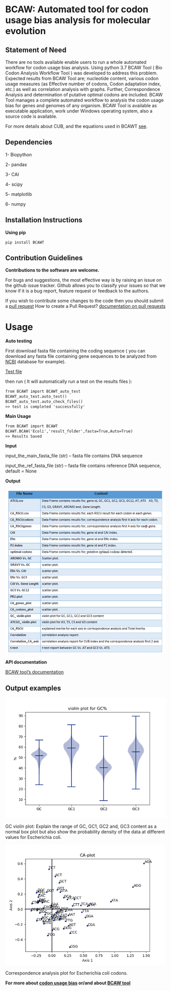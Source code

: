 # BCAW: Automated tool for codon usage bias analysis for molecular evolution

## Statement of Need

There are no tools available enable users to run a whole automated workflow for codon usage bias analysis. Using python 3.7 BCAW Tool ( Bio Codon Analysis Workflow Tool ) was developed to address this problem.
Expected results from BCAW Tool are; nucleotide content, various codon usage measures (as Effective number of codons, Codon adaptation index, etc.) as well as correlation analysis with graphs. Further, Correspondence Analysis and determination of putative optimal codons are included.
BCAW Tool manages a complete automated workflow to analysis the codon usage bias for genes and genomes of any organism. BCAW Tool is available as executable application, work under Windows operating system, also a source code is available.

For more details about CUB, and the equations used in BCAWT [see](https://github.com/AliYoussef96/BCAW-Tool/blob/master/Introduction%20to%20codon%20usage%20bias.pdf).


## Dependencies

1- Biopython

2- pandas

3- CAI

4- scipy

5- matplotlib

6- numpy

## Installation Instructions


**Using pip**

```
pip install BCAWT
```

## Contribution Guidelines

**Contributions to the software are welcome.**

For bugs and suggestions, the most effective way is by raising an issue on the github issue tracker. 
Github allows you to classify your issues so that we know if it is a bug report, feature request or feedback to the authors.

If you wish to contribute some changes to the code then you should submit a [pull request](https://github.com/AliYoussef96/BCAW-Tool/pulls)
How to create a Pull Request? [documentation on pull requests](https://help.github.com/en/articles/about-pull-requests)

Usage
=====

**Auto testing**

First download fasta file containing the coding sequence ( you can download any fasta file containing gene sequences to be analyzed from [NCBI](https://www.ncbi.nlm.nih.gov/) database for example).

[Test file](https://github.com/AliYoussef96/BCAWTool/blob/master/Ecoli.fasta)

then run ( It will automatically run a test on the results files ):

```
from BCAWT import BCAWT_auto_test
BCAWT_auto_test.auto_test()
BCAWT_auto_test.auto_check_files()
>> test is completed 'successfully'
```

**Main Usage**

```
from BCAWT import BCAWT
BCAWT.BCAW('Ecoli','result_folder',fasta=True,Auto=True)
>> Results Saved
```
**Input**

input_the_main_fasta_file (str) – fasta file contains DNA sequence 

input_the_ref_fasta_file (str) – fasta file contains reference DNA sequence, default = None

**Output**

![Table 1: Expected Output files](https://github.com/AliYoussef96/BCAW-Tool/blob/master/Table.png)

**API documentation**

[BCAW tool’s documentation](https://bcaw-tools-documentation.readthedocs.io/en/latest/index.html)

## Output examples

![GC violin plot: Output examples](https://github.com/AliYoussef96/BCAW-Tool/blob/master/Escherichia%20coli%20str.%20K-12%20substr.%20MG1655.fasta_GC%20violin%20plot.png)

GC violin plot: Explain the range of GC, GC1, GC2 and, GC3 content as a normal box plot but also show the probability density of the data at different values for Escherichia coli.

![Correspondence analysis: Output examples](https://github.com/AliYoussef96/BCAW-Tool/blob/master/Escherichia%20coli%20str.%20K-12%20substr.%20MG1655.fasta_CA_RSCU_CA_codos_plot.png)

Correspondence analysis plot for Escherichia coli codons.

**For more about [codon usage bias](https://github.com/AliYoussef96/BCAW-Tool/blob/master/Introduction%20to%20codon%20usage%20bias.pdf) or/and about [BCAW tool](https://bcaw-tools-documentation.readthedocs.io/en/latest/index.html)**

